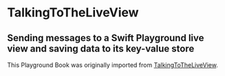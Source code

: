 # TalkingToTheLiveView

## Sending messages to a Swift Playground live view and saving data to its key-value store

This Playground Book was originally imported from [TalkingToTheLiveView](https://github.com/loufranco/TalkingToTheLiveView/).
